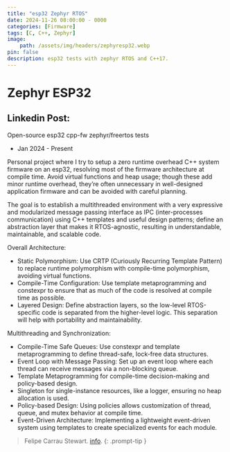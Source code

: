 ```yaml
---
title: "esp32 Zephyr RTOS"
date: 2024-11-26 08:00:00 - 0000
categories: [Firmware]
tags: [C, C++, Zephyr]
image:
    path: /assets/img/headers/zephyresp32.webp
pin: false
description: esp32 tests with zephyr RTOS and C++17.
---
```


# Zephyr ESP32
## Linkedin Post:
Open-source esp32 cpp-fw zephyr/freertos tests

- Jan 2024 - Present
  
Personal project where I try to setup a zero runtime overhead C++ system firmware on an esp32, resolving most of the firmware architecture at compile time. Avoid virtual functions and heap usage; though these add minor runtime overhead, they’re often unnecessary in well-designed application firmware and can be avoided with careful planning.

The goal is to establish a multithreaded environment with a very expressive and modularized message passing interface as IPC (inter-processes communication) using C++ templates and useful design patterns; define an abstraction layer that makes it RTOS-agnostic, resulting in understandable, maintainable, and scalable code.

Overall Architecture:

- Static Polymorphism: Use CRTP (Curiously Recurring Template Pattern) to replace runtime polymorphism with compile-time polymorphism, avoiding virtual functions.
- Compile-Time Configuration: Use template metaprogramming and constexpr to ensure that as much of the code is resolved at compile time as possible.
- Layered Design: Define abstraction layers, so the low-level RTOS-specific code is separated from the higher-level logic. This separation will help with portability and maintainability.

 Multithreading and Synchronization:

- Compile-Time Safe Queues: Use constexpr and template metaprogramming to define thread-safe, lock-free data structures.
- Event Loop with Message Passing: Set up an event loop where each thread can receive messages via a non-blocking queue. 
- Template Metaprogramming for compile-time decision-making and policy-based design. 
- Singleton for single-instance resources, like a logger, ensuring no heap allocation is used.
- Policy-based Design: Using policies allows customization of thread, queue, and mutex behavior at compile time.
- Event-Driven Architecture: Implementing a lightweight event-driven system using templates to create specialized events for each module.

> Felipe Carrau Stewart. [info](https://fcarraustewart.github.io/about).
{: .prompt-tip }

